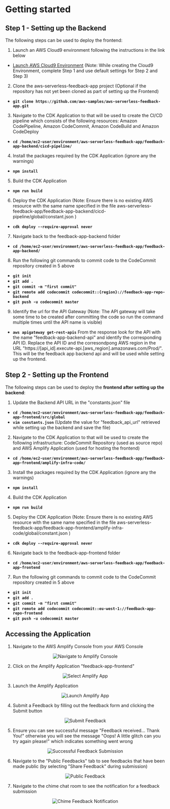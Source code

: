 # Getting started

## Step 1 - Setting up the Backend

The following steps can be used to deploy the frontend:

1. Launch an AWS Cloud9 environment following the instructions in the link below

- [Launch AWS Cloud9 Environment](https://docs.aws.amazon.com/cloud9/latest/user-guide/create-environment-main.html) (Note: While creating the Cloud9 Environment, complete Step 1 and use default settings for Step 2 and Step 3)

2. Clone the aws-serverless-feedback-app project (Optional if the repository has not yet been cloned as part of setting up the Frontend)

- **`git clone https://github.com/aws-samples/aws-serverless-feedback-app.git`**

3. Navigate to the CDK Application to that will be used to create the CI/CD pipeline which consists of the following resources: Amazon CodePipeline, Amazon CodeCommit, Amazon CodeBuild and Amazon CodeDeploy

- **`cd /home/ec2-user/environment/aws-serverless-feedback-app/feedback-app-backend/cicd-pipeline/`**

4. Install the packages required by the CDK Application (ignore any the warnings)

- **`npm install`**

5. Build the CDK Application

- **`npm run build`**

6. Deploy the CDK Application (Note: Ensure there is no existing AWS resource with the same name specified in the file aws-serverless-feedback-app/feedback-app-backend/cicd-pipeline/global/constant.json )

- **`cdk deploy --require-approval never`**

7. Navigate back to the feedback-app-backend folder

- **`cd /home/ec2-user/environment/aws-serverless-feedback-app/feedback-app-backend/`**

8. Run the following git commands to commit code to the CodeCommit repository created in 5 above

- **`git init`**
- **`git add .`**
- **`git commit -m "first commit"`**
- **`git remote add codecommit codecommit::{region}://feedback-app-repo-backend`**
- **`git push -u codecommit master`**

9. Identify the url for the API Gateway (Note: The API gateway will take some time to be created after committing the code so run the command multiple times until the API name is visible)

- **`aws apigateway get-rest-apis`**
  From the response look for the API with the name "feedback-app-backend-api" and identify the corresponding API ID. Replace the API ID and the corresondpong AWS region in the URL "https://[api_id].execute-api.[aws_region].amazonaws.com/Prod/". This will be the feedback app backend api and will be used while setting up the frontend.

## Step 2 - Setting up the Frontend

The following steps can be used to deploy the **frontend after setting up the backend**:

1. Update the Backend API URL in the "constants.json" file

- **`cd /home/ec2-user/environment/aws-serverless-feedback-app/feedback-app-frontend/src/global`**
- **`vim constants.json`** (Update the value for "feedback_api_url" retrieved while setting up the backend and save the file)

2. Navigate to the CDK Application to that will be used to create the following infrastructure: CodeCommit Repository (used as source repo) and AWS Amplify Application (used for hosting the frontend)

- **`cd /home/ec2-user/environment/aws-serverless-feedback-app/feedback-app-frontend/amplify-infra-code/`**

3. Install the packages required by the CDK Application (ignore any the warnings)

- **`npm install`**

4. Build the CDK Application

- **`npm run build`**

5. Deploy the CDK Application (Note: Ensure there is no existing AWS resource with the same name specified in the file aws-serverless-feedback-app/feedback-app-frontend/amplify-infra-code/global/constant.json )

- **`cdk deploy --require-approval never`**

6. Navigate back to the feedback-app-frontend folder

- **`cd /home/ec2-user/environment/aws-serverless-feedback-app/feedback-app-frontend`**

7. Run the following git commands to commit code to the CodeCommit repository created in 5 above

- **`git init`**
- **`git add .`**
- **`git commit -m "first commit"`**
- **`git remote add codecommit codecommit::eu-west-1://feedback-app-repo-frontend`**
- **`git push -u codecommit master`**

## Accessing the Application

1. Navigate to the AWS Amplify Console from your AWS Console

<p align="center">
  <img src="images/navigate_amplify.png" alt="Navigate to Amplify Console"/>
</p>

2. Click on the Amplify Application "feedback-app-frontend"

<p align="center">
  <img src="images/select_feedback_app.png" alt="Select Amplify App"/>
</p>

3. Launch the Amplify Application

<p align="center">
  <img src="images/open_amplify_app.png" alt="Launch Amplify App"/>
</p>

4. Submit a Feedback by filling out the feedback form and clicking the Submit button

<p align="center">
  <img src="images/submit_feedback.png" alt="Submit Feedback"/>
</p>

5. Ensure you can see successful message "Feedback received... Thank You!" otherwise you will see the message "Oops! A little glitch can you try again please!" which indicates something went wrong

<p align="center">
  <img src="images/submitted_feedback.png" alt="Successful Feedback Submission"/>
</p>

6. Navigate to the "Public Feedbacks" tab to see feedbacks that have been made public (by selecting "Share Feedback" during submission)

<p align="center">
  <img src="images/public_feedbacks.png" alt="Public Feedback"/>
</p>

7. Navigate to the chime chat room to see the notification for a feedback submission

<p align="center">
  <img src="images/manager_chime_room.png" alt="Chime Feedback Notification"/>
</p>

